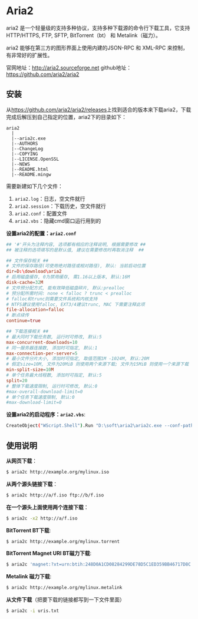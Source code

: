 # Aria2

aria2 是一个轻量级的支持多种协议，支持多种下载源的命令行下载工具，它支持HTTP/HTTPS, FTP, SFTP, BitTorrent（bt） 和 Metalink（磁力）。

aria2 能够在第三方的图形界面上使用内建的JSON-RPC 和 XML-RPC 来控制，有非常好的扩展性。

官网地址：<http://aria2.sourceforge.net>
github地址：<https://github.com/aria2/aria2>

## 安装

从<https://github.com/aria2/aria2/releases>上找到适合的版本来下载aria2，下载完成后解压到自己指定的位置，aria2下的目录如下：

```
aria2
  |
  |--aria2c.exe
  |--AUTHORS
  |--ChangeLog
  |--COPYING
  |--LICENSE.OpenSSL
  |--NEWS
  |--README.html
  |--README.mingw
```

需要新建如下几个文件：

1. `aria2.log`：日志，空文件就行
2. `aria2.session`：下载历史，空文件就行
3. `aria2.conf`：配置文件
4. `aria2.vbs`：隐藏cmd窗口运行用到的

**设置aria2的配置：`aria2.conf`**

```conf
## '#'开头为注释内容, 选项都有相应的注释说明, 根据需要修改 ##
## 被注释的选项填写的是默认值, 建议在需要修改时再取消注释  ##

## 文件保存相关 ##
# 文件的保存路径(可使用绝对路径或相对路径), 默认: 当前启动位置
dir=D:\download\aria2
# 启用磁盘缓存, 0为禁用缓存, 需1.16以上版本, 默认:16M
disk-cache=32M
# 文件预分配方式, 能有效降低磁盘碎片, 默认:prealloc
# 预分配所需时间: none < falloc ? trunc < prealloc
# falloc和trunc则需要文件系统和内核支持
# NTFS建议使用falloc, EXT3/4建议trunc, MAC 下需要注释此项
file-allocation=falloc
# 断点续传
continue=true

## 下载连接相关 ##
# 最大同时下载任务数, 运行时可修改, 默认:5
max-concurrent-downloads=10
# 同一服务器连接数, 添加时可指定, 默认:1
max-connection-per-server=5
# 最小文件分片大小, 添加时可指定, 取值范围1M -1024M, 默认:20M
# 假定size=10M, 文件为20MiB 则使用两个来源下载; 文件为15MiB 则使用一个来源下载
min-split-size=10M
# 单个任务最大线程数, 添加时可指定, 默认:5
split=20
# 整体下载速度限制, 运行时可修改, 默认:0
#max-overall-download-limit=0
# 单个任务下载速度限制, 默认:0
#max-download-limit=0
```

**设置aria2的启动程序：`aria2.vbs`**:

```sh
CreateObject("WScript.Shell").Run "D:\soft\aria2\aria2c.exe --conf-path=aria2.conf",0
```

## 使用说明

**从网页下载**：

```sh
$ aria2c http://example.org/mylinux.iso
```

**从两个源头链接下载**：

```sh
$ aria2c http://a/f.iso ftp://b/f.iso
```

**在一个源头上面使用两个连接下载**：

```sh
$ aria2c -x2 http://a/f.iso
```

**BitTorrent BT下载**:

```sh
$ aria2c http://example.org/mylinux.torrent
```

**BitTorrent Magnet URI BT磁力下载**:

```sh
$ aria2c 'magnet:?xt=urn:btih:248D0A1CD08284299DE78D5C1ED359BB46717D8C'
```

**Metalink 磁力下载**:

```sh
$ aria2c http://example.org/mylinux.metalink
```

**从文件下载**（把要下载的链接都写到一下文件里面）

```sh
$ aria2c -i uris.txt
```